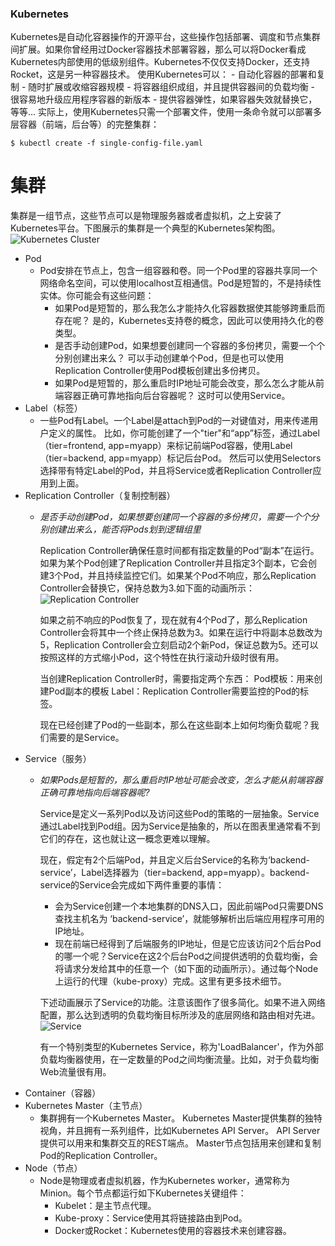 ### Kubernetes
Kubernetes是自动化容器操作的开源平台，这些操作包括部署、调度和节点集群间扩展。如果你曾经用过Docker容器技术部署容器，那么可以将Docker看成Kubernetes内部使用的低级别组件。Kubernetes不仅仅支持Docker，还支持Rocket，这是另一种容器技术。
使用Kubernetes可以：
	- 自动化容器的部署和复制
	- 随时扩展或收缩容器规模
	- 将容器组织成组，并且提供容器间的负载均衡
	- 很容易地升级应用程序容器的新版本
	- 提供容器弹性，如果容器失效就替换它，等等...
实际上，使用Kubernetes只需一个部署文件，使用一条命令就可以部署多层容器（前端，后台等）的完整集群：
```
$ kubectl create -f single-config-file.yaml
```

# 集群
集群是一组节点，这些节点可以是物理服务器或者虚拟机，之上安装了Kubernetes平台。下图展示的集群是一个典型的Kubernetes架构图。
![Kubernetes Cluster](http://dockone.io/uploads/article/20190625/d7ce07842371eab180725bab5164ec17.png)
- Pod
	- Pod安排在节点上，包含一组容器和卷。同一个Pod里的容器共享同一个网络命名空间，可以使用localhost互相通信。Pod是短暂的，不是持续性实体。你可能会有这些问题：
	    - 如果Pod是短暂的，那么我怎么才能持久化容器数据使其能够跨重启而存在呢？
	        是的，Kubernetes支持卷的概念，因此可以使用持久化的卷类型。
	    - 是否手动创建Pod，如果想要创建同一个容器的多份拷贝，需要一个个分别创建出来么？
	        可以手动创建单个Pod，但是也可以使用Replication Controller使用Pod模板创建出多份拷贝。
	    - 如果Pod是短暂的，那么重启时IP地址可能会改变，那么怎么才能从前端容器正确可靠地指向后台容器呢？
	        这时可以使用Service。
- Label（标签）
	- 一些Pod有Label。一个Label是attach到Pod的一对键值对，用来传递用户定义的属性。
		比如，你可能创建了一个"tier"和“app”标签，通过Label（tier=frontend, app=myapp）来标记前端Pod容器，使用Label（tier=backend, app=myapp）标记后台Pod。
		然后可以使用Selectors选择带有特定Label的Pod，并且将Service或者Replication Controller应用到上面。
- Replication Controller（复制控制器）
	- *是否手动创建Pod，如果想要创建同一个容器的多份拷贝，需要一个个分别创建出来么，能否将Pods划到逻辑组里*

      Replication Controller确保任意时间都有指定数量的Pod“副本”在运行。如果为某个Pod创建了Replication Controller并且指定3个副本，它会创建3个Pod，并且持续监控它们。如果某个Pod不响应，那么Replication Controller会替换它，保持总数为3.如下面的动画所示：
      ![Replication Controller](http://dockone.io/uploads/article/20190625/03d07039d9fc80c0f692d6176f65936e.gif)

      如果之前不响应的Pod恢复了，现在就有4个Pod了，那么Replication Controller会将其中一个终止保持总数为3。如果在运行中将副本总数改为5，Replication Controller会立刻启动2个新Pod，保证总数为5。还可以按照这样的方式缩小Pod，这个特性在执行滚动升级时很有用。

      当创建Replication Controller时，需要指定两个东西：
      Pod模板：用来创建Pod副本的模板
      Label：Replication Controller需要监控的Pod的标签。

      现在已经创建了Pod的一些副本，那么在这些副本上如何均衡负载呢？我们需要的是Service。
- Service（服务）
	- *如果Pods是短暂的，那么重启时IP地址可能会改变，怎么才能从前端容器正确可靠地指向后端容器呢?*

      Service是定义一系列Pod以及访问这些Pod的策略的一层抽象。Service通过Label找到Pod组。因为Service是抽象的，所以在图表里通常看不到它们的存在，这也就让这一概念更难以理解。

      现在，假定有2个后端Pod，并且定义后台Service的名称为‘backend-service’，Label选择器为（tier=backend, app=myapp）。backend-service的Service会完成如下两件重要的事情：
        - 会为Service创建一个本地集群的DNS入口，因此前端Pod只需要DNS查找主机名为 ‘backend-service’，就能够解析出后端应用程序可用的IP地址。
        - 现在前端已经得到了后端服务的IP地址，但是它应该访问2个后台Pod的哪一个呢？Service在这2个后台Pod之间提供透明的负载均衡，会将请求分发给其中的任意一个（如下面的动画所示）。通过每个Node上运行的代理（kube-proxy）完成。这里有更多技术细节。

      下述动画展示了Service的功能。注意该图作了很多简化。如果不进入网络配置，那么达到透明的负载均衡目标所涉及的底层网络和路由相对先进。
      ![Service](http://dockone.io/uploads/article/20190625/e7a273fcdc03d2417b354b60c253552f.gif)

      有一个特别类型的Kubernetes Service，称为'LoadBalancer'，作为外部负载均衡器使用，在一定数量的Pod之间均衡流量。比如，对于负载均衡Web流量很有用。
- Container（容器）
- Kubernetes Master（主节点）
	- 集群拥有一个Kubernetes Master。
		Kubernetes Master提供集群的独特视角，并且拥有一系列组件，比如Kubernetes API Server。
		API Server提供可以用来和集群交互的REST端点。
		Master节点包括用来创建和复制Pod的Replication Controller。
- Node（节点）
	- Node是物理或者虚拟机器，作为Kubernetes worker，通常称为Minion。每个节点都运行如下Kubernetes关键组件：
      - Kubelet：是主节点代理。
      - Kube-proxy：Service使用其将链接路由到Pod。
      - Docker或Rocket：Kubernetes使用的容器技术来创建容器。
